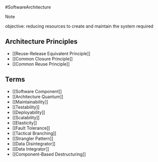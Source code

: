 #SoftwareArchitecture 

>[!note]
>objective: reducing resources to create and maintain the system required

## Architecture Principles
- [[Reuse-Release Equivalent Principle]]
- [[Common Closure Principle]]
- [[Common Reuse Principle]]

## Terms
- [[Software Component]]
- [[Architecture Quantum]]
- [[Maintainability]]
- [[Testability]]
- [[Deployability]]
- [[Scalability]]
- [[Elasticity]]
- [[Fault Tolerance]]
- [[Tactical Branching]]
- [[Strangler Pattern]]
- [[Data Disintegrator]]
- [[Data Integrator]]
- [[Component-Based Destructuring]]
